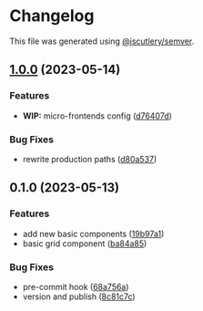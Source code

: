# Changelog

This file was generated using [@jscutlery/semver](https://github.com/jscutlery/semver).

## [1.0.0](https://github.com/clayton-duarte/cpd/compare/stocks-public-0.1.0...stocks-public-1.0.0) (2023-05-14)

### Features

- **WIP:** micro-frontends config ([d76407d](https://github.com/clayton-duarte/cpd/commit/d76407d7932791e995a40b7a7e68eeb0c5dc1422))

### Bug Fixes

- rewrite production paths ([d80a537](https://github.com/clayton-duarte/cpd/commit/d80a537aca75847c8b66caf8d1845d20f4ee9227))

## 0.1.0 (2023-05-13)

### Features

- add new basic components ([19b97a1](https://github.com/clayton-duarte/cpd/commit/19b97a1d1af3652579d5cd7077886a6aff6d8c6b))
- basic grid component ([ba84a85](https://github.com/clayton-duarte/cpd/commit/ba84a858612394f985ee8f365925774b33e7c01a))

### Bug Fixes

- pre-commit hook ([68a756a](https://github.com/clayton-duarte/cpd/commit/68a756a9de569229a1cfc7f66ba24dfc28014c1f))
- version and publish ([8c81c7c](https://github.com/clayton-duarte/cpd/commit/8c81c7ca317c1445a248d01aa1b79a225ffeb747))
